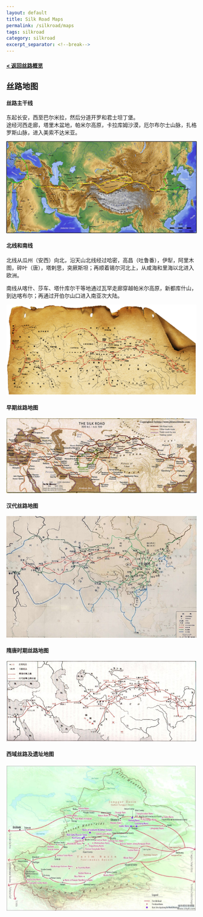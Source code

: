 ```yaml
---
layout: default
title: Silk Road Maps
permalink: /silkroad/maps
tags: silkroad
category: silkroad
excerpt_separator: <!--break-->
---
```

<style type="text/css">table{font-size: 12px;}</style>

#### <a href="/silkroad/overview">&lt;&nbsp;返回丝路概览</a>

## 丝路地图

#### 丝路主干线

东起长安，西至巴尔米拉，然后分道开罗和君士坦丁堡。   
途经河西走廊，塔里木盆地，帕米尔高原，卡拉库姆沙漠，厄尔布尔士山脉，扎格罗斯山脉，进入美索不达米亚。  

![丝路主干线](/assets/images/silkroad/maps/main.jpg "丝路主干线")  

#### 北线和南线

北线从瓜州（安西）向北，沿天山北线经过哈密，高昌（吐鲁番），伊犁，阿里木图，碎叶（唐），塔剌思，突厥斯坦；再顺着锡尔河北上，从咸海和里海以北进入欧洲。  

南线从喀什、莎车、塔什库尔干等地通过瓦罕走廊穿越帕米尔高原，新都库什山，到达喀布尔；再通过开伯尔山口进入南亚次大陆。  

![丝路全局](/assets/images/silkroad/maps/overall2.png "丝路全局")  

#### 早期丝路地图

![早期丝路地图](/assets/images/silkroad/maps/overall1.jpg "早期丝路地图")  

#### 汉代丝路地图

![汉代丝路地图](/assets/images/silkroad/maps/han1.jpg "汉代丝路地图")  

#### 隋唐时期丝路地图

![唐代丝路地图](/assets/images/silkroad/maps/tang.jpg "唐代丝路地图")  

#### 西域丝路及遗址地图

![西域丝路及遗址地图](/assets/images/silkroad/maps/xiyu.jpg "西域丝路及遗址地图")  